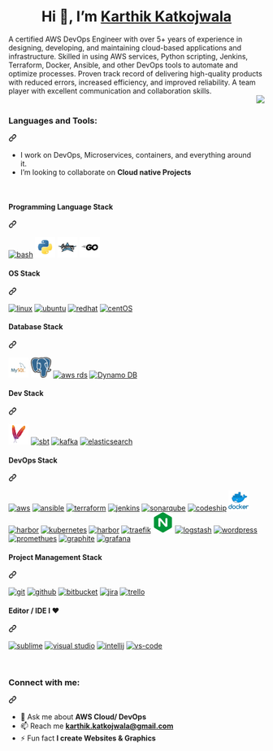  <body>
      <h1 align="center" tabindex="-1" class="heading-element" dir="auto">Hi 👋,  I’m <a href="https://www.katkojwala.com" rel="follow">Karthik Katkojwala</a></h1>
      A certified AWS DevOps Engineer with over 5+ years of experience in designing, developing, and maintaining cloud-based applications and infrastructure.
      Skilled in using AWS services, Python scripting, Jenkins, Terraform, Docker, Ansible, and other DevOps tools to automate and optimize processes.
      Proven track record of delivering high-quality products with reduced errors, increased efficiency, and improved reliability.
      A team player with excellent communication and collaboration skills.
      <br>  
 </body>
  <body>
      <img align="right" height="200" src="https://miro.medium.com/v2/resize:fit:679/1*zVnWJtyGOX_kUIDm6ccCfQ.gif" style="max-width: 100%; display: inline-block;" data-target="animated-image.originalImage">  
  </body>
      <br>
<body>
      <div class="markdown-heading" dir="auto">
         <h3 align="left" tabindex="-1" class="heading-element" dir="auto">Languages and Tools:</h3>
         <a id="user-content-languages-and-tools" class="anchor-element" aria-label="Permalink: Languages and Tools:" href="#languages-and-tools">
            <svg class="octicon octicon-link" viewBox="0 0 16 16" version="1.1" width="16" height="16" aria-hidden="true">
               <path d="m7.775 3.275 1.25-1.25a3.5 3.5 0 1 1 4.95 4.95l-2.5 2.5a3.5 3.5 0 0 1-4.95 0 .751.751 0 0 1 .018-1.042.751.751 0 0 1 1.042-.018 1.998 1.998 0 0 0 2.83 0l2.5-2.5a2.002 2.002 0 0 0-2.83-2.83l-1.25 1.25a.751.751 0 0 1-1.042-.018.751.751 0 0 1-.018-1.042Zm-4.69 9.64a1.998 1.998 0 0 0 2.83 0l1.25-1.25a.751.751 0 0 1 1.042.018.751.751 0 0 1 .018 1.042l-1.25 1.25a3.5 3.5 0 1 1-4.95-4.95l2.5-2.5a3.5 3.5 0 0 1 4.95 0 .751.751 0 0 1-.018 1.042.751.751 0 0 1-1.042.018 1.998 1.998 0 0 0-2.83 0l-2.5 2.5a1.998 1.998 0 0 0 0 2.83Z"></path>
            </svg>
         </a>
      </div>
      <ul dir="auto">
         <li>I work on DevOps, Microservices, containers, and everything around it.</li>
         <li>I’m looking to collaborate on <strong>Cloud native Projects</strong></li>
      </ul>
      <br>
      <div class="markdown-heading" dir="auto">
         <h4 tabindex="-1" class="heading-element" dir="auto">Programming Language Stack</h4>
         <a id="user-content-programming-language-stack" class="anchor-element" aria-label="Permalink: Programming Language Stack" href="#programming-language-stack">
            <svg class="octicon octicon-link" viewBox="0 0 16 16" version="1.1" width="16" height="16" aria-hidden="true">
               <path d="m7.775 3.275 1.25-1.25a3.5 3.5 0 1 1 4.95 4.95l-2.5 2.5a3.5 3.5 0 0 1-4.95 0 .751.751 0 0 1 .018-1.042.751.751 0 0 1 1.042-.018 1.998 1.998 0 0 0 2.83 0l2.5-2.5a2.002 2.002 0 0 0-2.83-2.83l-1.25 1.25a.751.751 0 0 1-1.042-.018.751.751 0 0 1-.018-1.042Zm-4.69 9.64a1.998 1.998 0 0 0 2.83 0l1.25-1.25a.751.751 0 0 1 1.042.018.751.751 0 0 1 .018 1.042l-1.25 1.25a3.5 3.5 0 1 1-4.95-4.95l2.5-2.5a3.5 3.5 0 0 1 4.95 0 .751.751 0 0 1-.018 1.042.751.751 0 0 1-1.042.018 1.998 1.998 0 0 0-2.83 0l-2.5 2.5a1.998 1.998 0 0 0 0 2.83Z"></path>
            </svg>
         </a>
      </div>
      <p align="left" dir="auto"><a target="_blank" rel="noopener noreferrer nofollow" href="https://camo.githubusercontent.com/7b3bccfadc92429d2907d1c4d5f154a4153934163fa0fe4f458c4676a8dbf673/68747470733a2f2f7777772e766563746f726c6f676f2e7a6f6e652f6c6f676f732f676e755f626173682f676e755f626173682d69636f6e2e737667"><img src="https://camo.githubusercontent.com/7b3bccfadc92429d2907d1c4d5f154a4153934163fa0fe4f458c4676a8dbf673/68747470733a2f2f7777772e766563746f726c6f676f2e7a6f6e652f6c6f676f732f676e755f626173682f676e755f626173682d69636f6e2e737667" alt="bash" title="bash" width="40" height="40" data-canonical-src="https://www.vectorlogo.zone/logos/gnu_bash/gnu_bash-icon.svg" style="max-width: 100%;"></a>  <a target="_blank" rel="noopener noreferrer nofollow" href="https://raw.githubusercontent.com/github/explore/80688e429a7d4ef2fca1e82350fe8e3517d3494d/topics/python/python.png"><img src="https://raw.githubusercontent.com/github/explore/80688e429a7d4ef2fca1e82350fe8e3517d3494d/topics/python/python.png" alt="python" title="python" width="40" height="40" style="max-width: 100%;"></a> <a target="_blank" rel="noopener noreferrer nofollow" href="https://raw.githubusercontent.com/github/explore/b15b6cf1726418913aafbf337a749dded180279d/topics/groovy/groovy.png"><img src="https://raw.githubusercontent.com/github/explore/b15b6cf1726418913aafbf337a749dded180279d/topics/groovy/groovy.png" alt="groovy" title="groovy" width="40" height="40" style="max-width: 100%;"></a> <a target="_blank" rel="noopener noreferrer nofollow" href="https://raw.githubusercontent.com/github/explore/80688e429a7d4ef2fca1e82350fe8e3517d3494d/topics/go/go.png"><img src="https://raw.githubusercontent.com/github/explore/80688e429a7d4ef2fca1e82350fe8e3517d3494d/topics/go/go.png" alt="go" title="go" width="40" height="40" style="max-width: 100%;"></a> </p>
      <div class="markdown-heading" dir="auto">
         <h4 tabindex="-1" class="heading-element" dir="auto">OS Stack</h4>
         <a id="user-content-os-stack" class="anchor-element" aria-label="Permalink: OS Stack" href="#os-stack">
            <svg class="octicon octicon-link" viewBox="0 0 16 16" version="1.1" width="16" height="16" aria-hidden="true">
               <path d="m7.775 3.275 1.25-1.25a3.5 3.5 0 1 1 4.95 4.95l-2.5 2.5a3.5 3.5 0 0 1-4.95 0 .751.751 0 0 1 .018-1.042.751.751 0 0 1 1.042-.018 1.998 1.998 0 0 0 2.83 0l2.5-2.5a2.002 2.002 0 0 0-2.83-2.83l-1.25 1.25a.751.751 0 0 1-1.042-.018.751.751 0 0 1-.018-1.042Zm-4.69 9.64a1.998 1.998 0 0 0 2.83 0l1.25-1.25a.751.751 0 0 1 1.042.018.751.751 0 0 1 .018 1.042l-1.25 1.25a3.5 3.5 0 1 1-4.95-4.95l2.5-2.5a3.5 3.5 0 0 1 4.95 0 .751.751 0 0 1-.018 1.042.751.751 0 0 1-1.042.018 1.998 1.998 0 0 0-2.83 0l-2.5 2.5a1.998 1.998 0 0 0 0 2.83Z"></path>
            </svg>
         </a>
      </div>
      <p align="left" dir="auto"><a target="_blank" rel="noopener noreferrer nofollow" href="https://camo.githubusercontent.com/afdd29c91b2f7803ec6c79af36df479a430cc411a42e5c0a523f120191a5d8b9/68747470733a2f2f6272616e646c6f676f732e6e65742f77702d636f6e74656e742f75706c6f6164732f323032302f30332f4c696e75782d6c6f676f2e706e67"><img src="https://camo.githubusercontent.com/afdd29c91b2f7803ec6c79af36df479a430cc411a42e5c0a523f120191a5d8b9/68747470733a2f2f6272616e646c6f676f732e6e65742f77702d636f6e74656e742f75706c6f6164732f323032302f30332f4c696e75782d6c6f676f2e706e67" alt="linux" title="linux" width="40" height="40" data-canonical-src="https://brandlogos.net/wp-content/uploads/2020/03/Linux-logo.png" style="max-width: 100%;"></a>  <a target="_blank" rel="noopener noreferrer nofollow" href="https://camo.githubusercontent.com/97ffc177256159e7432278fe271beb8c5f58cbeb8c2d129b61136a8fa7aad7ac/68747470733a2f2f7777772e766563746f726c6f676f2e7a6f6e652f6c6f676f732f7562756e74752f7562756e74752d69636f6e2e737667"><img src="https://camo.githubusercontent.com/97ffc177256159e7432278fe271beb8c5f58cbeb8c2d129b61136a8fa7aad7ac/68747470733a2f2f7777772e766563746f726c6f676f2e7a6f6e652f6c6f676f732f7562756e74752f7562756e74752d69636f6e2e737667" alt="ubuntu" title="ubuntu" width="40" height="40" data-canonical-src="https://www.vectorlogo.zone/logos/ubuntu/ubuntu-icon.svg" style="max-width: 100%;"></a>  <a target="_blank" rel="noopener noreferrer nofollow" href="https://camo.githubusercontent.com/56d5aa50cd223d417bdfb9a1c7a9214278246b7e443cf7f926c58d9c70aca337/68747470733a2f2f7777772e766563746f726c6f676f2e7a6f6e652f6c6f676f732f616c70696e656c696e75782f616c70696e656c696e75782d69636f6e2e737667"><img src="https://static-00.iconduck.com/assets.00/redhat-original-wordmark-icon-2040x2048-i18rjawp.png" alt="redhat" title="redhat" width="40" height="40" data-canonical-src="https://static-00.iconduck.com/assets.00/redhat-original-wordmark-icon-2040x2048-i18rjawp.png" style="max-width: 100%;"></a> <a target="_blank" rel="noopener noreferrer nofollow" href="https://camo.githubusercontent.com/4e74f7391c144dc681e831a8ac62a6777c1898b2b9edde485bf9eae7e704f910/68747470733a2f2f7777772e766563746f726c6f676f2e7a6f6e652f6c6f676f732f63656e746f732f63656e746f732d69636f6e2e737667"><img src="https://camo.githubusercontent.com/4e74f7391c144dc681e831a8ac62a6777c1898b2b9edde485bf9eae7e704f910/68747470733a2f2f7777772e766563746f726c6f676f2e7a6f6e652f6c6f676f732f63656e746f732f63656e746f732d69636f6e2e737667" alt="centOS" title="centOS" width="40" height="40" data-canonical-src="https://www.vectorlogo.zone/logos/centos/centos-icon.svg" style="max-width: 100%;"></a> </p>
      <div class="markdown-heading" dir="auto">
         <h4 tabindex="-1" class="heading-element" dir="auto">Database Stack</h4>
         <a id="user-content-database-stack" class="anchor-element" aria-label="Permalink: Database Stack" href="#database-stack">
            <svg class="octicon octicon-link" viewBox="0 0 16 16" version="1.1" width="16" height="16" aria-hidden="true">
               <path d="m7.775 3.275 1.25-1.25a3.5 3.5 0 1 1 4.95 4.95l-2.5 2.5a3.5 3.5 0 0 1-4.95 0 .751.751 0 0 1 .018-1.042.751.751 0 0 1 1.042-.018 1.998 1.998 0 0 0 2.83 0l2.5-2.5a2.002 2.002 0 0 0-2.83-2.83l-1.25 1.25a.751.751 0 0 1-1.042-.018.751.751 0 0 1-.018-1.042Zm-4.69 9.64a1.998 1.998 0 0 0 2.83 0l1.25-1.25a.751.751 0 0 1 1.042.018.751.751 0 0 1 .018 1.042l-1.25 1.25a3.5 3.5 0 1 1-4.95-4.95l2.5-2.5a3.5 3.5 0 0 1 4.95 0 .751.751 0 0 1-.018 1.042.751.751 0 0 1-1.042.018 1.998 1.998 0 0 0-2.83 0l-2.5 2.5a1.998 1.998 0 0 0 0 2.83Z"></path>
            </svg>
         </a>
      </div>
      <p align="left" dir="auto"><a target="_blank" rel="noopener noreferrer nofollow" href="https://raw.githubusercontent.com/github/explore/80688e429a7d4ef2fca1e82350fe8e3517d3494d/topics/mysql/mysql.png"><img src="https://raw.githubusercontent.com/github/explore/80688e429a7d4ef2fca1e82350fe8e3517d3494d/topics/mysql/mysql.png" alt="mysql" title="mysql" width="40" height="40" style="max-width: 100%;"></a>  <a target="_blank" rel="noopener noreferrer nofollow" href="https://raw.githubusercontent.com/github/explore/80688e429a7d4ef2fca1e82350fe8e3517d3494d/topics/postgresql/postgresql.png"><img src="https://raw.githubusercontent.com/github/explore/80688e429a7d4ef2fca1e82350fe8e3517d3494d/topics/postgresql/postgresql.png" alt="postgresql" title="postgresql" width="40" height="40" style="max-width: 100%;"></a>  <a target="_blank" rel="noopener noreferrer nofollow" href="https://camo.githubusercontent.com/a80395973602e238a97b10bab087e8c21f20e64063a2518b27ab527d7dabeada/68747470733a2f2f7777772e766563746f726c6f676f2e7a6f6e652f6c6f676f732f6170616368655f63617373616e6472612f6170616368655f63617373616e6472612d69636f6e2e737667"><img src="https://static-00.iconduck.com/assets.00/aws-rds-icon-454x512-53t9ho5u.png" alt="aws rds" title="aws rds" width="40" height="40" data-canonical-src="https://www.vectorlogo.zone/logos/apache_cassandra/apache_cassandra-icon.svg" style="max-width: 100%;"></a> <a target="_blank" rel="noopener noreferrer nofollow" href="https://camo.githubusercontent.com/030046f33aa4ccf757b9c81e17313aca2b4e617e5ce4439f7b8086ba0ef3fe20/68747470733a2f2f7777772e766563746f726c6f676f2e7a6f6e652f6c6f676f732f636f756368626173652f636f756368626173652d69636f6e2e737667"><img src="https://static-00.iconduck.com/assets.00/aws-dynamodb-icon-1817x2048-1gi0rqbm.png" alt="Dynamo DB" title="Dynamo DB" width="40" height="40" data-canonical-src="https://www.vectorlogo.zone/logos/couchbase/couchbase-icon.svg" style="max-width: 100%;"></a> </p>
      <div class="markdown-heading" dir="auto">
         <h4 tabindex="-1" class="heading-element" dir="auto">Dev Stack</h4>
         <a id="user-content-dev-stack" class="anchor-element" aria-label="Permalink: Dev Stack" href="#dev-stack">
            <svg class="octicon octicon-link" viewBox="0 0 16 16" version="1.1" width="16" height="16" aria-hidden="true">
               <path d="m7.775 3.275 1.25-1.25a3.5 3.5 0 1 1 4.95 4.95l-2.5 2.5a3.5 3.5 0 0 1-4.95 0 .751.751 0 0 1 .018-1.042.751.751 0 0 1 1.042-.018 1.998 1.998 0 0 0 2.83 0l2.5-2.5a2.002 2.002 0 0 0-2.83-2.83l-1.25 1.25a.751.751 0 0 1-1.042-.018.751.751 0 0 1-.018-1.042Zm-4.69 9.64a1.998 1.998 0 0 0 2.83 0l1.25-1.25a.751.751 0 0 1 1.042.018.751.751 0 0 1 .018 1.042l-1.25 1.25a3.5 3.5 0 1 1-4.95-4.95l2.5-2.5a3.5 3.5 0 0 1 4.95 0 .751.751 0 0 1-.018 1.042.751.751 0 0 1-1.042.018 1.998 1.998 0 0 0-2.83 0l-2.5 2.5a1.998 1.998 0 0 0 0 2.83Z"></path>
            </svg>
         </a>
      </div>
      <p align="left" dir="auto"><a target="_blank" rel="noopener noreferrer nofollow" href="https://raw.githubusercontent.com/vscode-icons/vscode-icons/72101ee333eca9219ac9a7c14d4834eef8e4c64b/icons/file_type_maven.svg"><img src="https://raw.githubusercontent.com/vscode-icons/vscode-icons/72101ee333eca9219ac9a7c14d4834eef8e4c64b/icons/file_type_maven.svg" alt="maven" title="maven" width="40" height="40" style="max-width: 100%;"></a> <a target="_blank" rel="noopener noreferrer nofollow" href="https://camo.githubusercontent.com/1deb293e7c40336de07980c65831c3622087875f510a5ddcfb411e96ef38276f/68747470733a2f2f7777772e766563746f726c6f676f2e7a6f6e652f6c6f676f732f7363616c612d7362742f7363616c612d7362742d69636f6e2e737667"><img src="https://camo.githubusercontent.com/1deb293e7c40336de07980c65831c3622087875f510a5ddcfb411e96ef38276f/68747470733a2f2f7777772e766563746f726c6f676f2e7a6f6e652f6c6f676f732f7363616c612d7362742f7363616c612d7362742d69636f6e2e737667" alt="sbt" title="sbt" width="40" height="40" data-canonical-src="https://www.vectorlogo.zone/logos/scala-sbt/scala-sbt-icon.svg" style="max-width: 100%;"></a> <a target="_blank" rel="noopener noreferrer nofollow" href="https://camo.githubusercontent.com/35576f334b4067de703304807a8e72b381a5113e689fc2b9fee20e0a5e56adc9/68747470733a2f2f7777772e766563746f726c6f676f2e7a6f6e652f6c6f676f732f6170616368655f6b61666b612f6170616368655f6b61666b612d69636f6e2e737667"><img src="https://camo.githubusercontent.com/35576f334b4067de703304807a8e72b381a5113e689fc2b9fee20e0a5e56adc9/68747470733a2f2f7777772e766563746f726c6f676f2e7a6f6e652f6c6f676f732f6170616368655f6b61666b612f6170616368655f6b61666b612d69636f6e2e737667" alt="kafka" title="kafka" width="40" height="40" data-canonical-src="https://www.vectorlogo.zone/logos/apache_kafka/apache_kafka-icon.svg" style="max-width: 100%;"></a> <a target="_blank" rel="noopener noreferrer nofollow" href="https://camo.githubusercontent.com/17cfccc77c26e1a122344498dc372d9facae3d93a27a2fbd5b856b5cbe4c66b2/68747470733a2f2f7777772e766563746f726c6f676f2e7a6f6e652f6c6f676f732f656c61737469632f656c61737469632d69636f6e2e737667"><img src="https://camo.githubusercontent.com/17cfccc77c26e1a122344498dc372d9facae3d93a27a2fbd5b856b5cbe4c66b2/68747470733a2f2f7777772e766563746f726c6f676f2e7a6f6e652f6c6f676f732f656c61737469632f656c61737469632d69636f6e2e737667" alt="elasticsearch" title="elasticsearch" width="40" height="40" data-canonical-src="https://www.vectorlogo.zone/logos/elastic/elastic-icon.svg" style="max-width: 100%;"></a> </p>
      <div class="markdown-heading" dir="auto">
         <h4 tabindex="-1" class="heading-element" dir="auto">DevOps Stack</h4>
         <a id="user-content-devops-stack" class="anchor-element" aria-label="Permalink: DevOps Stack" href="#devops-stack">
            <svg class="octicon octicon-link" viewBox="0 0 16 16" version="1.1" width="16" height="16" aria-hidden="true">
               <path d="m7.775 3.275 1.25-1.25a3.5 3.5 0 1 1 4.95 4.95l-2.5 2.5a3.5 3.5 0 0 1-4.95 0 .751.751 0 0 1 .018-1.042.751.751 0 0 1 1.042-.018 1.998 1.998 0 0 0 2.83 0l2.5-2.5a2.002 2.002 0 0 0-2.83-2.83l-1.25 1.25a.751.751 0 0 1-1.042-.018.751.751 0 0 1-.018-1.042Zm-4.69 9.64a1.998 1.998 0 0 0 2.83 0l1.25-1.25a.751.751 0 0 1 1.042.018.751.751 0 0 1 .018 1.042l-1.25 1.25a3.5 3.5 0 1 1-4.95-4.95l2.5-2.5a3.5 3.5 0 0 1 4.95 0 .751.751 0 0 1-.018 1.042.751.751 0 0 1-1.042.018 1.998 1.998 0 0 0-2.83 0l-2.5 2.5a1.998 1.998 0 0 0 0 2.83Z"></path>
            </svg>
         </a>
      </div>
      <p align="left" dir="auto"><a target="_blank" rel="noopener noreferrer nofollow" href="https://camo.githubusercontent.com/1b0f5eead310fb10d6a2dd142a7d7743674835dd72a3a90517e9d5ee937d4b53/68747470733a2f2f7777772e766563746f726c6f676f2e7a6f6e652f6c6f676f732f616d617a6f6e5f6177732f616d617a6f6e5f6177732d69636f6e2e737667"><img src="https://camo.githubusercontent.com/1b0f5eead310fb10d6a2dd142a7d7743674835dd72a3a90517e9d5ee937d4b53/68747470733a2f2f7777772e766563746f726c6f676f2e7a6f6e652f6c6f676f732f616d617a6f6e5f6177732f616d617a6f6e5f6177732d69636f6e2e737667" alt="aws" title="aws" width="40" height="40" data-canonical-src="https://www.vectorlogo.zone/logos/amazon_aws/amazon_aws-icon.svg" style="max-width: 100%;"></a>  <a target="_blank" rel="noopener noreferrer nofollow" href="https://camo.githubusercontent.com/f3ec365b0ffc59e27c018a6d9f546d1157486088d1305fe75e876b016a507ae2/68747470733a2f2f7777772e766563746f726c6f676f2e7a6f6e652f6c6f676f732f616e7369626c652f616e7369626c652d69636f6e2e737667"><img src="https://camo.githubusercontent.com/f3ec365b0ffc59e27c018a6d9f546d1157486088d1305fe75e876b016a507ae2/68747470733a2f2f7777772e766563746f726c6f676f2e7a6f6e652f6c6f676f732f616e7369626c652f616e7369626c652d69636f6e2e737667" alt="ansible" title="ansible" width="40" height="40" data-canonical-src="https://www.vectorlogo.zone/logos/ansible/ansible-icon.svg" style="max-width: 100%;"></a> <a target="_blank" rel="noopener noreferrer nofollow" href="https://camo.githubusercontent.com/b5fa75d221e87f2afb2e9ffc8ae1df4362cd83229ff77dba075c8d8308dcf489/68747470733a2f2f7777772e766563746f726c6f676f2e7a6f6e652f6c6f676f732f7465727261666f726d696f2f7465727261666f726d696f2d69636f6e2e737667"><img src="https://camo.githubusercontent.com/b5fa75d221e87f2afb2e9ffc8ae1df4362cd83229ff77dba075c8d8308dcf489/68747470733a2f2f7777772e766563746f726c6f676f2e7a6f6e652f6c6f676f732f7465727261666f726d696f2f7465727261666f726d696f2d69636f6e2e737667" alt="terraform" title="terraform" width="40" height="40" data-canonical-src="https://www.vectorlogo.zone/logos/terraformio/terraformio-icon.svg" style="max-width: 100%;"></a> <a target="_blank" rel="noopener noreferrer nofollow" href="https://camo.githubusercontent.com/677d7d6afeeb04410190a061d7bbb6fb8a5246c6dc80ab4b665988ca04b091d1/68747470733a2f2f7777772e766563746f726c6f676f2e7a6f6e652f6c6f676f732f6a656e6b696e732f6a656e6b696e732d69636f6e2e737667"><img src="https://camo.githubusercontent.com/677d7d6afeeb04410190a061d7bbb6fb8a5246c6dc80ab4b665988ca04b091d1/68747470733a2f2f7777772e766563746f726c6f676f2e7a6f6e652f6c6f676f732f6a656e6b696e732f6a656e6b696e732d69636f6e2e737667" alt="jenkins" title="jenkins" width="40" height="40" data-canonical-src="https://www.vectorlogo.zone/logos/jenkins/jenkins-icon.svg" style="max-width: 100%;"></a>  <a target="_blank" rel="noopener noreferrer nofollow" href="https://camo.githubusercontent.com/ffb956bc55f72554ae4a453ead5dfb011c78ec40c69c5c65ba3b1982b307205f/68747470733a2f2f7777772e766563746f726c6f676f2e7a6f6e652f6c6f676f732f636972636c6563692f636972636c6563692d69636f6e2e737667"><img src="https://user-images.githubusercontent.com/15386828/118396592-e331c880-b658-11eb-8fdc-7426520c691f.png" alt="sonarqube" title="sonarqube" width="40" height="40" data-canonical-src="https://user-images.githubusercontent.com/15386828/118396592-e331c880-b658-11eb-8fdc-7426520c691f.png" style="max-width: 100%;"></a> <a target="_blank" rel="noopener noreferrer nofollow" href="https://camo.githubusercontent.com/0cbbe065cd732d1c5c388e81e473a1040acf1de97ca9d9325b3d8359c2d6caa7/68747470733a2f2f7777772e766563746f726c6f676f2e7a6f6e652f6c6f676f732f636f6465736869702f636f6465736869702d69636f6e2e737667"><img src="https://camo.githubusercontent.com/0cbbe065cd732d1c5c388e81e473a1040acf1de97ca9d9325b3d8359c2d6caa7/68747470733a2f2f7777772e766563746f726c6f676f2e7a6f6e652f6c6f676f732f636f6465736869702f636f6465736869702d69636f6e2e737667" alt="codeship" title="codeship" width="40" height="40" data-canonical-src="https://www.vectorlogo.zone/logos/codeship/codeship-icon.svg" style="max-width: 100%;"></a>  <a target="_blank" rel="noopener noreferrer nofollow" href="https://raw.githubusercontent.com/github/explore/80688e429a7d4ef2fca1e82350fe8e3517d3494d/topics/docker/docker.png"><img src="https://raw.githubusercontent.com/github/explore/80688e429a7d4ef2fca1e82350fe8e3517d3494d/topics/docker/docker.png" alt="docker" title="docker" width="40" height="40" style="max-width: 100%;"></a>  <a target="_blank" rel="noopener noreferrer nofollow" href="https://camo.githubusercontent.com/0b5d4ef640cce59f9280887b26d38d65e9a76c14af14ec59351fb18d1cf8ed39/68747470733a2f2f7777772e766563746f726c6f676f2e7a6f6e652f6c6f676f732f676f686172626f72696f2f676f686172626f72696f2d69636f6e2e737667"><img src="https://camo.githubusercontent.com/0b5d4ef640cce59f9280887b26d38d65e9a76c14af14ec59351fb18d1cf8ed39/68747470733a2f2f7777772e766563746f726c6f676f2e7a6f6e652f6c6f676f732f676f686172626f72696f2f676f686172626f72696f2d69636f6e2e737667" alt="harbor" title="harbor" width="40" height="40" data-canonical-src="https://www.vectorlogo.zone/logos/goharborio/goharborio-icon.svg" style="max-width: 100%;"></a> <a target="_blank" rel="noopener noreferrer nofollow" href="https://camo.githubusercontent.com/627eb2c61e04ea289af7565fc1eb33b671d9f201f55de0016ed6936de689de82/68747470733a2f2f7777772e766563746f726c6f676f2e7a6f6e652f6c6f676f732f6b756265726e657465732f6b756265726e657465732d69636f6e2e737667"><img src="https://camo.githubusercontent.com/627eb2c61e04ea289af7565fc1eb33b671d9f201f55de0016ed6936de689de82/68747470733a2f2f7777772e766563746f726c6f676f2e7a6f6e652f6c6f676f732f6b756265726e657465732f6b756265726e657465732d69636f6e2e737667" alt="kubernetes" title="kubernetes" width="40" height="40" data-canonical-src="https://www.vectorlogo.zone/logos/kubernetes/kubernetes-icon.svg" style="max-width: 100%;"></a>  <a target="_blank" rel="noopener noreferrer nofollow" href="https://camo.githubusercontent.com/a7cf2470703a53632694b2e62baac7791c010a4e434259f5210ea7db009a4c8d/68747470733a2f2f7777772e766563746f726c6f676f2e7a6f6e652f6c6f676f732f68656c6d73682f68656c6d73682d69636f6e2e737667"><img src="https://camo.githubusercontent.com/a7cf2470703a53632694b2e62baac7791c010a4e434259f5210ea7db009a4c8d/68747470733a2f2f7777772e766563746f726c6f676f2e7a6f6e652f6c6f676f732f68656c6d73682f68656c6d73682d69636f6e2e737667" alt="harbor" title="harbor" width="40" height="40" data-canonical-src="https://www.vectorlogo.zone/logos/helmsh/helmsh-icon.svg" style="max-width: 100%;"></a> <a target="_blank" rel="noopener noreferrer nofollow" href="https://camo.githubusercontent.com/04c20fdac354ece43341444013288108ad6fcef59e38098c10c8916713c6c187/68747470733a2f2f7777772e766563746f726c6f676f2e7a6f6e652f6c6f676f732f7472616566696b696f2f7472616566696b696f2d69636f6e2e737667"><img src="https://camo.githubusercontent.com/04c20fdac354ece43341444013288108ad6fcef59e38098c10c8916713c6c187/68747470733a2f2f7777772e766563746f726c6f676f2e7a6f6e652f6c6f676f732f7472616566696b696f2f7472616566696b696f2d69636f6e2e737667" alt="traefik" title="traefik" width="40" height="40" data-canonical-src="https://www.vectorlogo.zone/logos/traefikio/traefikio-icon.svg" style="max-width: 100%;"></a> <a target="_blank" rel="noopener noreferrer nofollow" href="https://raw.githubusercontent.com/github/explore/85cceaeeaf993ca35664dc37ea24f9237fbbfc14/topics/nginx/nginx.png"><img src="https://raw.githubusercontent.com/github/explore/85cceaeeaf993ca35664dc37ea24f9237fbbfc14/topics/nginx/nginx.png" alt="nginx" title="nginx" width="40" height="40" style="max-width: 100%;"></a>  <a target="_blank" rel="noopener noreferrer nofollow" href="https://camo.githubusercontent.com/8f27f181a37e1645da95fd28e9244b871a3a7a5297fb8489408f0a59187a74ce/68747470733a2f2f7777772e766563746f726c6f676f2e7a6f6e652f6c6f676f732f656c6173746963636f5f6c6f6773746173682f656c6173746963636f5f6c6f6773746173682d69636f6e2e737667"><img src="https://camo.githubusercontent.com/8f27f181a37e1645da95fd28e9244b871a3a7a5297fb8489408f0a59187a74ce/68747470733a2f2f7777772e766563746f726c6f676f2e7a6f6e652f6c6f676f732f656c6173746963636f5f6c6f6773746173682f656c6173746963636f5f6c6f6773746173682d69636f6e2e737667" alt="logstash" title="logstash" width="40" height="40" data-canonical-src="https://www.vectorlogo.zone/logos/elasticco_logstash/elasticco_logstash-icon.svg" style="max-width: 100%;"></a> <a target="_blank" rel="noopener noreferrer nofollow" href="https://camo.githubusercontent.com/4059216448c342084c142601419a3d472480edf4fbcf2df6bb55131a5be611c4/68747470733a2f2f7777772e766563746f726c6f676f2e7a6f6e652f6c6f676f732f656c6173746963636f5f6b6962616e612f656c6173746963636f5f6b6962616e612d69636f6e2e737667"><img src="https://upload.wikimedia.org/wikipedia/commons/9/93/Wordpress_Blue_logo.png" alt="wordpress" title="wordpress" width="40" height="40" data-canonical-src="https://upload.wikimedia.org/wikipedia/commons/9/93/Wordpress_Blue_logo.png" style="max-width: 100%;"></a> <a target="_blank" rel="noopener noreferrer nofollow" href="https://camo.githubusercontent.com/653b79bc5dfa3deab59d48d2cd965096ee6f76f8ca7172203ee7da1d0e8ed847/68747470733a2f2f7777772e766563746f726c6f676f2e7a6f6e652f6c6f676f732f70726f6d657468657573696f2f70726f6d657468657573696f2d69636f6e2e737667"><img src="https://camo.githubusercontent.com/653b79bc5dfa3deab59d48d2cd965096ee6f76f8ca7172203ee7da1d0e8ed847/68747470733a2f2f7777772e766563746f726c6f676f2e7a6f6e652f6c6f676f732f70726f6d657468657573696f2f70726f6d657468657573696f2d69636f6e2e737667" alt="promethues" title="promethues" width="40" height="40" data-canonical-src="https://www.vectorlogo.zone/logos/prometheusio/prometheusio-icon.svg" style="max-width: 100%;"></a> <a target="_blank" rel="noopener noreferrer nofollow" href="https://camo.githubusercontent.com/8899e2d3c40e83423d46ebf84a606c85708f026d7466a5f3d6b675d7395a67ba/68747470733a2f2f7777772e766563746f726c6f676f2e7a6f6e652f6c6f676f732f67726170686974656170702f67726170686974656170702d69636f6e2e737667"><img src="https://camo.githubusercontent.com/8899e2d3c40e83423d46ebf84a606c85708f026d7466a5f3d6b675d7395a67ba/68747470733a2f2f7777772e766563746f726c6f676f2e7a6f6e652f6c6f676f732f67726170686974656170702f67726170686974656170702d69636f6e2e737667" alt="graphite" title="graphite" width="40" height="40" data-canonical-src="https://www.vectorlogo.zone/logos/graphiteapp/graphiteapp-icon.svg" style="max-width: 100%;"></a> <a target="_blank" rel="noopener noreferrer nofollow" href="https://camo.githubusercontent.com/855221ae7d3abfa66570f7774635aced4c52fd08c424f8920f549272110258a6/68747470733a2f2f7777772e766563746f726c6f676f2e7a6f6e652f6c6f676f732f67726166616e612f67726166616e612d69636f6e2e737667"><img src="https://camo.githubusercontent.com/855221ae7d3abfa66570f7774635aced4c52fd08c424f8920f549272110258a6/68747470733a2f2f7777772e766563746f726c6f676f2e7a6f6e652f6c6f676f732f67726166616e612f67726166616e612d69636f6e2e737667" alt="grafana" title="grafana" width="40" height="40" data-canonical-src="https://www.vectorlogo.zone/logos/grafana/grafana-icon.svg" style="max-width: 100%;"></a> </p>
      <div class="markdown-heading" dir="auto">
         <h4 tabindex="-1" class="heading-element" dir="auto">Project Management Stack</h4>
         <a id="user-content-project-management-stack" class="anchor-element" aria-label="Permalink: Project Management Stack" href="#project-management-stack">
            <svg class="octicon octicon-link" viewBox="0 0 16 16" version="1.1" width="16" height="16" aria-hidden="true">
               <path d="m7.775 3.275 1.25-1.25a3.5 3.5 0 1 1 4.95 4.95l-2.5 2.5a3.5 3.5 0 0 1-4.95 0 .751.751 0 0 1 .018-1.042.751.751 0 0 1 1.042-.018 1.998 1.998 0 0 0 2.83 0l2.5-2.5a2.002 2.002 0 0 0-2.83-2.83l-1.25 1.25a.751.751 0 0 1-1.042-.018.751.751 0 0 1-.018-1.042Zm-4.69 9.64a1.998 1.998 0 0 0 2.83 0l1.25-1.25a.751.751 0 0 1 1.042.018.751.751 0 0 1 .018 1.042l-1.25 1.25a3.5 3.5 0 1 1-4.95-4.95l2.5-2.5a3.5 3.5 0 0 1 4.95 0 .751.751 0 0 1-.018 1.042.751.751 0 0 1-1.042.018 1.998 1.998 0 0 0-2.83 0l-2.5 2.5a1.998 1.998 0 0 0 0 2.83Z"></path>
            </svg>
         </a>
      </div>
      <p align="left" dir="auto"><a target="_blank" rel="noopener noreferrer nofollow" href="https://camo.githubusercontent.com/fcafa5ebc1f5f789ae7d012a3ecd8fe7bda49516591caf7c37698f764165d880/68747470733a2f2f7777772e766563746f726c6f676f2e7a6f6e652f6c6f676f732f6769742d73636d2f6769742d73636d2d69636f6e2e737667"><img src="https://camo.githubusercontent.com/fcafa5ebc1f5f789ae7d012a3ecd8fe7bda49516591caf7c37698f764165d880/68747470733a2f2f7777772e766563746f726c6f676f2e7a6f6e652f6c6f676f732f6769742d73636d2f6769742d73636d2d69636f6e2e737667" alt="git" title="git" width="40" height="40" data-canonical-src="https://www.vectorlogo.zone/logos/git-scm/git-scm-icon.svg" style="max-width: 100%;"></a>  <a target="_blank" rel="noopener noreferrer nofollow" href="https://camo.githubusercontent.com/a5b62322231095ed970998e6463a9c862a0bb36f724bfa315b818dcb6a54d9af/68747470733a2f2f7777772e766563746f726c6f676f2e7a6f6e652f6c6f676f732f6769746875622f6769746875622d69636f6e2e737667"><img src="https://camo.githubusercontent.com/a5b62322231095ed970998e6463a9c862a0bb36f724bfa315b818dcb6a54d9af/68747470733a2f2f7777772e766563746f726c6f676f2e7a6f6e652f6c6f676f732f6769746875622f6769746875622d69636f6e2e737667" alt="github" title="github" width="40" height="40" data-canonical-src="https://www.vectorlogo.zone/logos/github/github-icon.svg" style="max-width: 100%;"></a> <a target="_blank" rel="noopener noreferrer nofollow" href="https://camo.githubusercontent.com/8f43fc73cff1af772748cb633537ca0648febde9d80055f93dc49cebc1467f05/68747470733a2f2f7777772e766563746f726c6f676f2e7a6f6e652f6c6f676f732f6269746275636b65742f6269746275636b65742d69636f6e2e737667"><img src="https://camo.githubusercontent.com/8f43fc73cff1af772748cb633537ca0648febde9d80055f93dc49cebc1467f05/68747470733a2f2f7777772e766563746f726c6f676f2e7a6f6e652f6c6f676f732f6269746275636b65742f6269746275636b65742d69636f6e2e737667" alt="bitbucket" title="bitbucket" width="40" height="40" data-canonical-src="https://www.vectorlogo.zone/logos/bitbucket/bitbucket-icon.svg" style="max-width: 100%;"></a>  <a target="_blank" rel="noopener noreferrer nofollow" href="https://camo.githubusercontent.com/73a44f6a9fe961e9721355c96b03ce3b332e1fd24e470ee17ba441f7b85e6212/68747470733a2f2f7777772e766563746f726c6f676f2e7a6f6e652f6c6f676f732f61746c61737369616e5f6a6972612f61746c61737369616e5f6a6972612d69636f6e2e737667"><img src="https://camo.githubusercontent.com/73a44f6a9fe961e9721355c96b03ce3b332e1fd24e470ee17ba441f7b85e6212/68747470733a2f2f7777772e766563746f726c6f676f2e7a6f6e652f6c6f676f732f61746c61737369616e5f6a6972612f61746c61737369616e5f6a6972612d69636f6e2e737667" alt="jira" title="jira" width="40" height="40" data-canonical-src="https://www.vectorlogo.zone/logos/atlassian_jira/atlassian_jira-icon.svg" style="max-width: 100%;"></a> <a target="_blank" rel="noopener noreferrer nofollow" href="https://camo.githubusercontent.com/0e7b1ee91e24142a260e5dcdde752c754b9ccfe72ab37aab036babf3fbcf958e/68747470733a2f2f7777772e766563746f726c6f676f2e7a6f6e652f6c6f676f732f7472656c6c6f2f7472656c6c6f2d69636f6e2e737667"><img src="https://camo.githubusercontent.com/0e7b1ee91e24142a260e5dcdde752c754b9ccfe72ab37aab036babf3fbcf958e/68747470733a2f2f7777772e766563746f726c6f676f2e7a6f6e652f6c6f676f732f7472656c6c6f2f7472656c6c6f2d69636f6e2e737667" alt="trello" title="trello" width="40" height="40" data-canonical-src="https://www.vectorlogo.zone/logos/trello/trello-icon.svg" style="max-width: 100%;"></a></p>
      <div class="markdown-heading" dir="auto">
         <h4 tabindex="-1" class="heading-element" dir="auto">Editor / IDE I ♥</h4>
         <a id="user-content-editor--ide-i-" class="anchor-element" aria-label="Permalink: Editor / IDE I ♥" href="#editor--ide-i-">
            <svg class="octicon octicon-link" viewBox="0 0 16 16" version="1.1" width="16" height="16" aria-hidden="true">
               <path d="m7.775 3.275 1.25-1.25a3.5 3.5 0 1 1 4.95 4.95l-2.5 2.5a3.5 3.5 0 0 1-4.95 0 .751.751 0 0 1 .018-1.042.751.751 0 0 1 1.042-.018 1.998 1.998 0 0 0 2.83 0l2.5-2.5a2.002 2.002 0 0 0-2.83-2.83l-1.25 1.25a.751.751 0 0 1-1.042-.018.751.751 0 0 1-.018-1.042Zm-4.69 9.64a1.998 1.998 0 0 0 2.83 0l1.25-1.25a.751.751 0 0 1 1.042.018.751.751 0 0 1 .018 1.042l-1.25 1.25a3.5 3.5 0 1 1-4.95-4.95l2.5-2.5a3.5 3.5 0 0 1 4.95 0 .751.751 0 0 1-.018 1.042.751.751 0 0 1-1.042.018 1.998 1.998 0 0 0-2.83 0l-2.5 2.5a1.998 1.998 0 0 0 0 2.83Z"></path>
            </svg>
         </a>
      </div>
      <p align="left" dir="auto"><a target="_blank" rel="noopener noreferrer nofollow" href="https://camo.githubusercontent.com/00b285583e218ffb48d9b6531972983054d76053921809eb557a9605692e92f7/68747470733a2f2f63646e2e776f726c64766563746f726c6f676f2e636f6d2f6c6f676f732f7375626c696d652d746578742e737667"><img src="https://cdn.icon-icons.com/icons2/1381/PNG/512/sublimetext_94866.png" alt="sublime" title="sublime" width="40" height="40" data-canonical-src="https://cdn.icon-icons.com/icons2/1381/PNG/512/sublimetext_94866.png" style="max-width: 100%;"></a> 
      	<a target="_blank" rel="noopener noreferrer nofollow" href="https://upload.wikimedia.org/wikipedia/commons/thumb/2/2c/Visual_Studio_Icon_2022.svg/1200px-Visual_Studio_Icon_2022.svg.png"><img src="https://upload.wikimedia.org/wikipedia/commons/thumb/2/2c/Visual_Studio_Icon_2022.svg/1200px-Visual_Studio_Icon_2022.svg.png" alt="visual studio" title="visual studio" width="40" height="40" data-canonical-src="https://cdn.icon-icons.com/icons2/1381/PNG/512/sublimetext_94866.png" style="max-width: 100%;"></a>
      	<a target="_blank" rel="noopener noreferrer nofollow" href="https://camo.githubusercontent.com/c660f5ce09257177577ec48b19d0b3142bb12e83b6240c778f97371cddb9b711/68747470733a2f2f63646e2e776f726c64766563746f726c6f676f2e636f6d2f6c6f676f732f696e74656c6c696a2d696465612d312e737667"><img src="https://camo.githubusercontent.com/c660f5ce09257177577ec48b19d0b3142bb12e83b6240c778f97371cddb9b711/68747470733a2f2f63646e2e776f726c64766563746f726c6f676f2e636f6d2f6c6f676f732f696e74656c6c696a2d696465612d312e737667" alt="intellij" title="intellij" width="40" height="40" data-canonical-src="https://cdn.worldvectorlogo.com/logos/intellij-idea-1.svg" style="max-width: 100%;"></a> <a target="_blank" rel="noopener noreferrer nofollow" href="https://camo.githubusercontent.com/66802071d1e44d761d4d9e67593d9730e75b9eb27aa85fad3fdcf103f630a244/68747470733a2f2f7777772e766563746f726c6f676f2e7a6f6e652f6c6f676f732f76697375616c73747564696f5f636f64652f76697375616c73747564696f5f636f64652d69636f6e2e737667"><img src="https://camo.githubusercontent.com/66802071d1e44d761d4d9e67593d9730e75b9eb27aa85fad3fdcf103f630a244/68747470733a2f2f7777772e766563746f726c6f676f2e7a6f6e652f6c6f676f732f76697375616c73747564696f5f636f64652f76697375616c73747564696f5f636f64652d69636f6e2e737667" alt="vs-code" title="vs-code" width="40" height="40" data-canonical-src="https://www.vectorlogo.zone/logos/visualstudio_code/visualstudio_code-icon.svg" style="max-width: 100%;"></a> </p>
      <br>
      <div class="markdown-heading" dir="auto">
         <h3 align="left" tabindex="-1" class="heading-element" dir="auto">Connect with me:</h3>
         <a id="user-content-connect-with-me" class="anchor-element" aria-label="Permalink: Connect with me:" href="#connect-with-me">
            <svg class="octicon octicon-link" viewBox="0 0 16 16" version="1.1" width="16" height="16" aria-hidden="true">
               <path d="m7.775 3.275 1.25-1.25a3.5 3.5 0 1 1 4.95 4.95l-2.5 2.5a3.5 3.5 0 0 1-4.95 0 .751.751 0 0 1 .018-1.042.751.751 0 0 1 1.042-.018 1.998 1.998 0 0 0 2.83 0l2.5-2.5a2.002 2.002 0 0 0-2.83-2.83l-1.25 1.25a.751.751 0 0 1-1.042-.018.751.751 0 0 1-.018-1.042Zm-4.69 9.64a1.998 1.998 0 0 0 2.83 0l1.25-1.25a.751.751 0 0 1 1.042.018.751.751 0 0 1 .018 1.042l-1.25 1.25a3.5 3.5 0 1 1-4.95-4.95l2.5-2.5a3.5 3.5 0 0 1 4.95 0 .751.751 0 0 1-.018 1.042.751.751 0 0 1-1.042.018 1.998 1.998 0 0 0-2.83 0l-2.5 2.5a1.998 1.998 0 0 0 0 2.83Z"></path>
            </svg>
         </a>
      </div>
      <p align="left" dir="auto"></p>
      <ul dir="auto">
         <li>💬 Ask me about <strong>AWS Cloud/ DevOps</strong></li>
         <li>📫 Reach me <strong><a href="mailto:karthik.katkojwala@gmail.com">karthik.katkojwala@gmail.com</a></strong></li>
         <li>⚡ Fun fact <strong>I create Websites & Graphics </strong></li>
      </ul>
      </article></div>
   </body>
</html>

